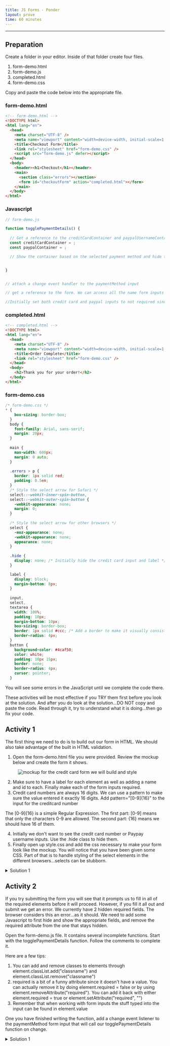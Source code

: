 ```yaml
---
title: JS Forms - Ponder
layout: prove
time: 60 minutes
---
```



- - -

## Preparation

Create a folder in your editor. Inside of that folder create four files.

1. form-demo.html
2. form-demo.js
3. completed.html
4. form-demo.css

Copy and paste the code below into the appropriate file.

### form-demo.html

```html
<!-- form-demo.html -->
<!DOCTYPE html>
<html lang="en">
  <head>
    <meta charset="UTF-8" />
    <meta name="viewport" content="width=device-width, initial-scale=1.0" />
    <title>Checkout Form</title>
    <link rel="stylesheet" href="form-demo.css" />
    <script src="form-demo.js" defer></script>
  </head>
  <body>
    <header><h1>Checkout</h1></header>
    <main>
      <section class="errors"></section>
      <form id="checkoutForm" action="completed.html"></form>
    </main>
  </body>
</html>
```

### Javascript

```javascript
// form-demo.js

function togglePaymentDetails() {
  
  // Get a reference to the creditCardContainer and paypalUsernameContainer
  const creditCardContainer = ;
  const paypalContainer = ;

  // Show the container based on the selected payment method and hide the other container, and add the required attribute to the one selected and take off the required from the one not selected.


}


// attach a change event handler to the paymentMethod input

// get a reference to the form. We can access all the name form inputs throughthe form element.

//Initially set both credit card and paypal inputs to not required since they are both hidden to begin with and this will prevent errors

```

### completed.html

```html
<!-- completed.html -->
<!DOCTYPE html>
<html lang="en">
  <head>
    <meta charset="UTF-8" />
    <meta name="viewport" content="width=device-width, initial-scale=1.0" />
    <title>Order Complete</title>
    <link rel="stylesheet" href="form-demo.css" />
  </head>
  <body>
    <h2>Thank you for your order!</h2>
  </body>
</html>
```

### form-demo.css

```css
/* form-demo.css */
* {
    box-sizing: border-box;
  }
  body {
    font-family: Arial, sans-serif;
    margin: 20px;
  }
  
  main {
    max-width: 600px;
    margin: 0 auto;
  }
  
  .errors > p {
    border: 1px solid red;
    padding: 0.5em;
  }
  /* Style the select arrow for Safari */
  select::-webkit-inner-spin-button,
  select::-webkit-outer-spin-button {
    -webkit-appearance: none;
    margin: 0;
  }
  
  /* Style the select arrow for other browsers */
  select {
    -moz-appearance: none;
    -webkit-appearance: none;
    appearance: none;
  }
  
  .hide {
    display: none; /* Initially hide the credit card input and label */
  }

  label {
    display: block;
    margin-bottom: 8px;
  }
  
  input,
  select,
  textarea {
    width: 100%;
    padding: 10px;
    margin-bottom: 10px;
    box-sizing: border-box;
    border: 1px solid #ccc; /* Add a border to make it visually consistent */
    border-radius: 4px;
  }
  button {
    background-color: #4caf50;
    color: white;
    padding: 10px 15px;
    border: none;
    border-radius: 4px;
    cursor: pointer;
  }
```
You will see some errors in the JavaScript until we complete the code there.

These activities will be most effective if you TRY them first before you look at the solution. And after you do look at the solution...DO NOT copy and paste the code. Read through it, try to understand what it is doing...then go fix your code.

## Activity 1

The first thing we need to do is to build out our form in HTML. We should also take advantage of the built in HTML validation.

1. Open the form-demo.html file you were provided. Review the mockup below and create the form it shows.

<figure>
<img
src="/assets/images/form-demo-mockup.webp"
alt="mockup for the credit card form we will build and style"
/>
</figure>

2. Make sure to have a label for each element as well as adding a name and id to each. Finally make each of the form inputs required.
3. Credit card numbers are always 16 digits. We can use a pattern to make sure the value entered it exactly 16 digits. Add pattern="[0-9]{16}" to the input for the creditcard number

<div class="callout">
    The [0-9]{16} is a simple Regular Expression. The first part: [0-9] means that only the characters 0-9 are allowed. The second part: {16} means we should have 16 of them.
</div>

4. Initially we don't want to see the credit card number or Paypay username inputs. Use the .hide class to hide them.
5. Finally open up style.css and add the css necessary to make your form look like the mockup. You will notice that you have been given some CSS. Part of that is to handle styling of the select elements in the different browsers...selects can be stubborn.


<details>
<summary>Solution 1</summary>

```html
<form id="checkoutForm" action="completed.html">
  <label for="fullName">Full Name:</label>
  <input type="text" id="fullName" name="fullName" required />

  <label for="email">Email:</label>
  <input type="email" id="email" name="email" required />

  <label for="address">Address:</label>
  <textarea id="address" name="address" rows="4" required></textarea>

  <label for="paymentMethod">Payment Method:</label>
  <select id="paymentMethod" name="paymentMethod" required>
    <option value="">Select Payment Method</option>
    <option value="creditCard">Credit Card</option>
    <option value="paypal">PayPal</option>
  </select>

  <!-- Container for credit card details -->
  <p id="creditCardNumberContainer" class="hide">
    <label for="creditCardNumber">Credit Card Number:</label>
    <input
      type="text"
      id="creditCardNumber"
      name="creditCardNumber"
      pattern="[0-9]{16}"
      placeholder="Enter 16 digits"
      required
    />
  </p>

  <!-- Container for PayPal details -->
  <p id="paypalUsernameContainer" class="hide">
    <label for="paypalUsername">PayPal Username:</label>
    <input
      type="text"
      id="paypalUsername"
      name="paypalUsername"
      placeholder="Enter PayPal username"
      required
    />
  </p>

  <button type="submit">Place Order</button>
</form>
```

If you are looking at those `<p>` tags being used to group up the labels and inputs and wondering why I didn't just use a `<div>`, it's partly a matter of preference, but partly because of the definition of a p element from MDN: "Paragraphs are usually represented in visual media as blocks of text separated from adjacent blocks by blank lines and/or first-line indentation, but HTML paragraphs can be any structural grouping of related content, such as images or form fields."

```css
/* form-demo.css */

label {
  display: block;
  margin-bottom: 8px;
}

input,
select,
textarea {
  width: 100%;
  padding: 10px;
  margin-bottom: 10px;
  box-sizing: border-box;
  border: 1px solid #ccc; /* Add a border to make it visually consistent */
  border-radius: 4px;
}
button {
  background-color: #4caf50;
  color: white;
  padding: 10px 15px;
  border: none;
  border-radius: 4px;
  cursor: pointer;
}
```
</details>

## Activity 2

If you try submitting the form you will see that it prompts us to fill in all of the required elements before it will proceed. However, if you fill it all out and submit we get an error. We currently have 2 hidden required fields. The browser considers this an error...as it should. We need to add some Javascript to first hide and show the appropriate fields, and remove the required attribute from the one that stays hidden.

Open the form-demo.js file. It contains several incomplete functions. Start with the togglePaymentDetails function. Follow the comments to complete it.

Here are a few tips:

1. You can add and remove classes to elements through element.classList.add("classname") and element.classList.remove("classname")
2. required is a bit of a funny attribute since it doesn't have a value. You can actually remove it by doing element.required = false or by using element.removeAttribute("required"). You can add it back with either element.required = true or element.setAttribute("required", "")
3. Remember that when working with form inputs the stuff typed into the input can be found in element.value

One you have finished writing the function, add a change event listener to the paymentMethod form input that will call our togglePaymentDetails function on change.

<details>
<summary>Solution 1</summary>
```javascript
// form-demo.js
  
function togglePaymentDetails() {

// Get a reference to the creditCardContainer and paypalContainer
const creditCardContainer = document.querySelector('#creditCardNumberContainer');
const paypalContainer = document.querySelector('#paypalUsernameContainer');

// Show the container based on the selected payment method and hide the other container, and add the required attribute to the one selected and take off the required from the one not selected.

    if (theForm.paymentMethod.value === 'creditCard'){
        creditCardContainer.classList.remove('hide');
        paypalContainer.classList.add('hide');
        theForm.paypalUsername.required = false;
        theForm.creditCardNumber.required = true;
    } else if (theForm.paymentMethod.value === 'paypal') {
        paypalContainer.classList.remove('hide');
        creditCardContainer.classList.add('hide');
        theForm.creditCardNumber.required = false;
        theForm.paypalUsername.required = true
    }

}

// attach a change event handler to the paymentMethod input
let payment_option = document.querySelector('#paymentMethod');
payment_option.addEventListener('change', togglePaymentDetails)

// get a reference to the form. We can access all the named form inputs through the form element.
const theForm = document.querySelector('form');

//Initially set both credit card and paypal inputs to not required since they are both hidden to begin with and this will prevent errors
theForm.paypalUsername.required = false;
theForm.creditCardNumber.required = false;
```
</details>